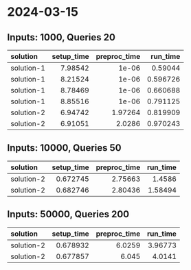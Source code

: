 # 2024-03-15

## Inputs: 1000, Queries 20

| solution   |   setup_time |   preproc_time |   run_time |
|:-----------|-------------:|---------------:|-----------:|
| solution-1 |      7.98542 |        1e-06   |   0.59044  |
| solution-1 |      8.21524 |        1e-06   |   0.596726 |
| solution-1 |      8.78469 |        1e-06   |   0.660688 |
| solution-1 |      8.85516 |        1e-06   |   0.791125 |
| solution-2 |      6.94742 |        1.97264 |   0.819909 |
| solution-2 |      6.91051 |        2.0286  |   0.970243 |

## Inputs: 10000, Queries 50

| solution   |   setup_time |   preproc_time |   run_time |
|:-----------|-------------:|---------------:|-----------:|
| solution-2 |     0.672745 |        2.75663 |    1.4586  |
| solution-2 |     0.682746 |        2.80436 |    1.58494 |

## Inputs: 50000, Queries 200

| solution   |   setup_time |   preproc_time |   run_time |
|:-----------|-------------:|---------------:|-----------:|
| solution-2 |     0.678932 |         6.0259 |    3.96773 |
| solution-2 |     0.677857 |         6.045  |    4.0141  |